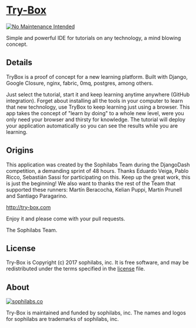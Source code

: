 # [Try-Box](http://try-box.com)

[![No Maintenance Intended](http://unmaintained.tech/badge.svg)](http://unmaintained.tech/)

Simple and powerful IDE for tutorials on any technology, a mind blowing concept.

## Details
TryBox is a proof of concept for a new learning platform. Built with Django, Google Closure, nginx, fabric, 0mq, postgres, among others.</p>
Just select the tutorial, start it and keep learning anytime anywhere (GitHub integration).
Forget about installing all the tools in your computer to learn that new technology, use TryBox to keep learning just using a browser. This app takes  the concept of "learn by doing" to a whole new level, were you only need your browser and thirsty for knowledge.
The tutorial will deploy your application automatically so you can see the results while you are learning.

## Origins
This application was created by the Sophilabs Team during the DjangoDash competition, a demanding sprint of 48 hours.
Thanks Eduardo Veiga, Pablo Ricco, Sebastián Sassi for participating on this. Keep up the great work, this is just the beginning!
We also want to thanks the rest of the Team that supported these runners: Martín Beracocha, Kelian Puppi, Martín Prunell and Santiago Paragarino.

http://try-box.com

Enjoy it and please come with your pull requests.

The Sophilabs Team.

## License
Try-Box is Copyright (c) 2017 sophilabs, inc. It is free software, and may be
redistributed under the terms specified in the [license](/LICENSE) file.

## About

[![sophilabs.co](https://s3.amazonaws.com/sophilabs-assets/logo/logo_300x66.gif)](https://sophilabs.co)

Try-Box is maintained and funded by sophilabs, inc. The names and logos for
sophilabs are trademarks of sophilabs, inc.
